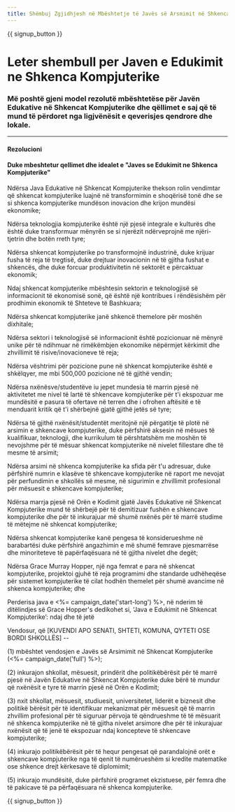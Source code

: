 ```yaml
---
title: Shëmbuj Zgjidhjesh në Mbështetje të Javës së Arsmimit në Shkencat Kompjuterike dhe të Orës së Kodimit
---
```


{{ signup_button }}

# Leter shembull per Javen e Edukimit ne Shkenca Kompjuterike

### Më poshtë gjeni model rezolutë mbështetëse për Javën Edukative në Shkencat Kompjuterike dhe qëllimet e saj që të mund të përdoret nga ligjvënësit e qeverisjes qendrore dhe lokale.

* * *

#### Rezolucioni  


#### Duke mbeshtetur qellimet dhe idealet e "Javes se Edukimit ne Shkenca Kompjuterike"

Ndërsa Java Edukative në Shkencat Kompjuterike thekson rolin vendimtar që shkencat kompjuterike luajnë në transformimin e shoqërisë tonë dhe se si shkenca kompjuterike mundëson inovacion dhe krijon mundësi ekonomike;

Ndërsa teknologjia kompjuterike është një pjesë integrale e kulturës dhe është duke transformuar mënyrën se si njerëzit ndërveprojnë me njëri-tjetrin dhe botën rreth tyre;

Ndërsa shkencat kompjuterike po transformojnë industrinë, duke krijuar fusha të reja të tregtisë, duke drejtuar inovacionin në të gjitha fushat e shkencës, dhe duke forcuar produktivitetin në sektorët e përcaktuar ekonomik;

Ndaj shkencat kompjuterike mbështesin sektorin e teknologjisë së informacionit të ekonomisë sonë, që është një kontribues i rëndësishëm për prodhimin ekonomik të Shteteve të Bashkuara;

Ndërsa shkencat kompjuterike janë shkencë themelore për moshën dixhitale;

Ndërsa sektori i teknologjisë së informacionit është pozicionuar në mënyrë unike për të ndihmuar në rimëkëmbjen ekonomike nëpërmjet kërkimit dhe zhvillimit të risive/inovacioneve të reja;

Ndërsa vështrimi për pozicione pune në shkencat kompjuterike është e shkëlqyer, me mbi 500,000 pozicione në të gjithë vendin;

Ndërsa nxënësve/studentëve iu jepet mundesia të marrin pjesë në aktivitetet me nivel të lartë të shkencave kompjuterike për t'i ekspozuar me mundësitë e pasura të ofertave në terren dhe i ofrohen aftësitë e të menduarit kritik që t'i shërbejnë gjatë gjithë jetës së tyre;

Ndërsa të gjithë nxënësit/studentët meritojnë një përgatitje të plotë në arsimin e shkencave kompjuterike, duke përfshirë aksesin në mësues të kualifikuar, teknologji, dhe kurrikulum të përshtatshëm me moshën të nevojshme për të mësuar shkencat kompjuterike në nivelet fillestare dhe të mesme të arsimit;

Ndërsa arsimi në shkenca kompjuterike ka sfida për t'u adresuar, duke përfshirë numrin e klasëve të shkencave kompjuterike në raport me nevojat për perfundimin e shkollës së mesme, në sigurimin e zhvillimit profesional për mësuesit e shkencave kompjuterike;

Ndërsa marrja pjesë në Orën e Kodimit gjatë Javës Edukative në Shkencat Kompjuterike mund të shërbejë për të demitizuar fushën e shkencave kompjuterike dhe për të inkurajuar më shumë nxënës për të marrë studime të mëtejme në shkencat kompjuterike;

Ndërsa shkencat kompjuterike kanë pengesa të konsiderueshme në barabartësi duke përfshirë angazhimin e më shumë femrave pjesmarrëse dhe minoriteteve të papërfaqësuara në të gjitha nivelet dhe degët;

Ndërsa Grace Murray Hopper, një nga femrat e para në shkencat kompjuterike, projektoi gjuhë të reja programimi dhe standarde udhëheqëse për sistemet kompjuterike të cilat hodhën themelet për shumë avancime në shkenca kompjuterike; dhe

Perderisa java e <%= campaign_date('start-long') %>, në nderim të ditëlindjes së Grace Hopper's dedikohet si, ‘Java e Edukimit në Shkencat Kompjuterike’: ndaj dhe të jetë<br />

Vendosur, që [KUVENDI APO SENATI, SHTETI, KOMUNA, QYTETI OSE BORDI SHKOLLËS] --

(1) mbështet vendosjen e Javës së Arsimimit në Shkencat Kompjuterike (<%= campaign_date('full') %>);

(2) inkurajon shkollat, mësuesit, prindërit dhe politikëbërësit për të marrë pjesë në Javën Edukative në Shkencat Kompjuterike duke bërë të mundur që nxënësit e tyre të marrin pjesë në Orën e Kodimit;

(3) nxit shkollat, mësuesit, studiuesit, universitetet, liderët e biznesit dhe politikë bërësit për të identifikuar mekanizmat për mësuesit që të marrin zhvillim profesional për të siguruar përvoja të qëndrueshme të të mësuarit në shkenca kompjuterike në të gjitha nivelet arsimore dhe për të inkurajuar nxënësit që të jenë të ekspozuar ndaj koncepteve të shkencave kompjuterike;

(4) inkurajo politikëbërësit për të hequr pengesat që parandalojnë orët e shkencave kompjuterike nga të qenit të numërueshëm si kredite matematike ose shkence drejt kërkesave të diplomimit;

(5) inkurajo mundësitë, duke përfshirë programet ekzistuese, për femra dhe të pakicave të pa përfaqësuara në shkenca kompjuterike.

{{ signup_button }}
